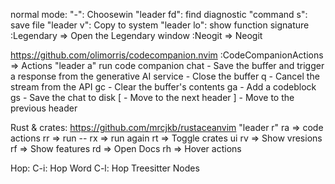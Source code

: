 
normal mode:
"-": Choosewin
"leader fd": find diagnostic
"command s": save file
"leader v": Copy to system
"leader lo": show function signature
:Legendary => Open the Legendary window
:Neogit => Neogit

https://github.com/olimorris/codecompanion.nvim
:CodeCompanionActions => Actions
"leader a" run code companion chat
    <C-s> - Save the buffer and trigger a response from the generative AI service
    <C-c> - Close the buffer
    q - Cancel the stream from the API
    gc - Clear the buffer's contents
    ga - Add a codeblock
    gs - Save the chat to disk
    [ - Move to the next header
    ] - Move to the previous header

Rust & crates:
https://github.com/mrcjkb/rustaceanvim
"leader r"
    ra => code actions
    rr => run
    -- rx => run again
    rt => Toggle crates ui
    rv => Show vresions
    rf => Show features
    rd => Open Docs
    rh => Hover actions

Hop:
    C-i: Hop Word
    C-l: Hop Treesitter Nodes
